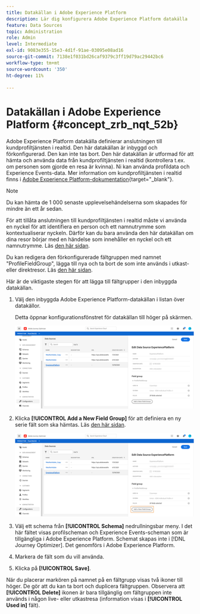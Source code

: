 ```yaml
---
title: Datakällan i Adobe Experience Platform
description: Lär dig konfigurera Adobe Experience Platform datakälla
feature: Data Sources
topic: Administration
role: Admin
level: Intermediate
exl-id: 9083e355-15e3-4d1f-91ae-03095e08ad16
source-git-commit: 7138e1f031bd26caf9379c3ff19d79ac29442bc6
workflow-type: tm+mt
source-wordcount: '350'
ht-degree: 11%

---
```


# Datakällan i Adobe Experience Platform {#concept_zrb_nqt_52b}

Adobe Experience Platform datakälla definierar anslutningen till kundprofiltjänsten i realtid. Den här datakällan är inbyggd och förkonfigurerad. Den kan inte tas bort. Den här datakällan är utformad för att hämta och använda data från kundprofiltjänsten i realtid (kontrollera t.ex. om personen som gjorde en resa är kvinna). Ni kan använda profildata och Experience Events-data. Mer information om kundprofiltjänsten i realtid finns i [Adobe Experience Platform-dokumentation](https://experienceleague.adobe.com/docs/experience-platform/profile/home.html?lang=sv){target=&quot;_blank&quot;}.

>[!NOTE]
>
>Du kan hämta de 1 000 senaste upplevelsehändelserna som skapades för mindre än ett år sedan.

För att tillåta anslutningen till kundprofiltjänsten i realtid måste vi använda en nyckel för att identifiera en person och ett namnutrymme som kontextualiserar nyckeln. Därför kan du bara använda den här datakällan om dina resor börjar med en händelse som innehåller en nyckel och ett namnutrymme. Läs [den här sidan](../building-journeys/journey.md).

Du kan redigera den förkonfigurerade fältgruppen med namnet &quot;ProfileFieldGroup&quot;, lägga till nya och ta bort de som inte används i utkast- eller direktresor. Läs [den här sidan](../datasource/configure-data-sources.md#define-field-groups).

Här är de viktigaste stegen för att lägga till fältgrupper i den inbyggda datakällan.

1. Välj den inbyggda Adobe Experience Platform-datakällan i listan över datakällor.

   Detta öppnar konfigurationsfönstret för datakällan till höger på skärmen.

   ![](../assets/journey23.png)

1. Klicka **[!UICONTROL Add a New Field Group]** för att definiera en ny serie fält som ska hämtas. Läs [den här sidan](../datasource/configure-data-sources.md#define-field-groups).

   ![](../assets/journey24.png)

1. Välj ett schema från **[!UICONTROL Schema]** nedrullningsbar meny. I det här fältet visas profilscheman och Experience Events-scheman som är tillgängliga i Adobe Experience Platform. Schemat skapas inte i [!DNL Journey Optimizer]. Det genomförs i Adobe Experience Platform.
1. Markera de fält som du vill använda.
1. Klicka på **[!UICONTROL Save]**.

När du placerar markören på namnet på en fältgrupp visas två ikoner till höger. De gör att du kan ta bort och duplicera fältgruppen. Observera att **[!UICONTROL Delete]** ikonen är bara tillgänglig om fältgruppen inte används i någon live- eller utkastresa (information visas i **[!UICONTROL Used in]** fält).
